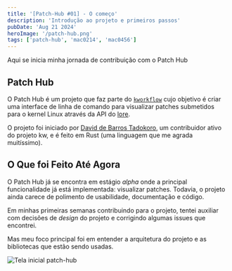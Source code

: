 ```yaml
---
title: '[Patch-Hub #01] - O começo'
description: 'Introdução ao projeto e primeiros passos'
pubDate: 'Aug 21 2024'
heroImage: '/patch-hub.png'
tags: ['patch-hub', 'mac0214', 'mac0456']
---
```


Aqui se inicia minha jornada de contribuição com o Patch Hub

## Patch Hub

O Patch Hub é um projeto que faz parte do [`kworkflow`](https://github.com/kworkflow) cujo objetivo é criar uma interface de linha de comando para visualizar patches submetidos para o kernel Linux através da API do [lore](https://lore.kernel.org/).

O projeto foi iniciado por [David de Barros Tadokoro](https://github.com/davidbtadokoro), um contribuidor ativo do projeto kw, e é feito em Rust (uma linguagem que me agrada muitíssimo).

## O Que foi Feito Até Agora

O Patch Hub já se encontra em estágio _alpha_ onde a principal funcionalidade já está implementada: visualizar patches. Todavia, o projeto ainda carece de polimento de usabilidade, documentação e código.

Em minhas primeiras semanas contribuindo para o projeto, tentei auxiliar com decisões de _design_ do projeto e corrigindo algumas issues que encontrei.

Mas meu foco principal foi em entender a arquitetura do projeto e as bibliotecas que estão sendo usadas.

<img src="/assets/projects/patch-hub/01-patch-hub-home.png" alt="Tela inicial patch-hub"></img>